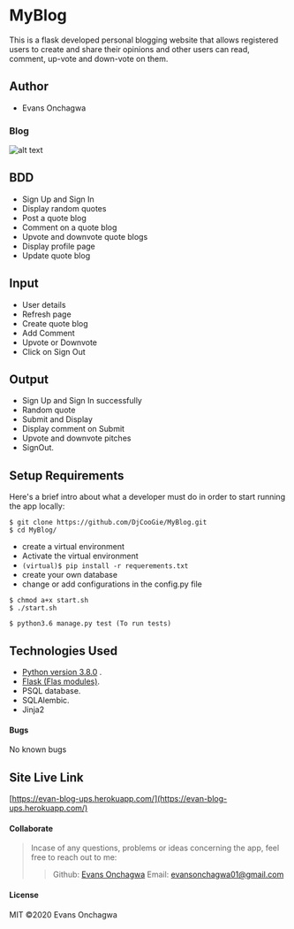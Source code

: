 # MyBlog
This is a flask developed personal blogging website that allows registered users to create and share their opinions and other users can read, comment, up-vote and down-vote on them.

## Author
* Evans Onchagwa


### Blog

![alt text](bloog.png)


## BDD
* Sign Up and Sign In
* Display random quotes
* Post a quote blog
* Comment on a quote blog
* Upvote and downvote quote blogs
* Display profile page
* Update quote blog 


## Input
* User details
* Refresh page
* Create quote blog
* Add Comment
* Upvote or Downvote
* Click on Sign Out

## Output
* Sign Up and Sign In successfully
* Random quote
* Submit and Display
* Display comment on Submit
* Upvote and downvote pitches
* SignOut.





## Setup Requirements
  Here's a brief intro about what a developer must do in order to start running the app locally:

  ```
  $ git clone https://github.com/DjCooGie/MyBlog.git
  $ cd MyBlog/
  ```
  * create a virtual environment
  * Activate the virtual environment
  * ` (virtual)$ pip install -r requerements.txt `
  * create your own database
  * change or add configurations in the config.py file
  
  ```
  $ chmod a+x start.sh
  $ ./start.sh
  ```
  
  ```
  $ python3.6 manage.py test (To run tests)
  ```
  
   
## Technologies Used
  * [Python version 3.8.0](https://www.python.org/) . 
  * [Flask (Flas modules)](https://www.fullstackpython.com/flask.html).
  * PSQL database.
  * SQLAlembic.
  * Jinja2

 #### Bugs
No known bugs

## Site Live Link
[https://evan-blog-ups.herokuapp.com/](https://evan-blog-ups.herokuapp.com/)

#### Collaborate
>Incase of any questions, problems or ideas concerning the app, feel free to reach out to me:
>>Github: [Evans Onchagwa](https://github.com/DjCooGie)
>>Email: evansonchagwa01@gmail.com

#### License
MIT
&copy;2020 Evans Onchagwa
